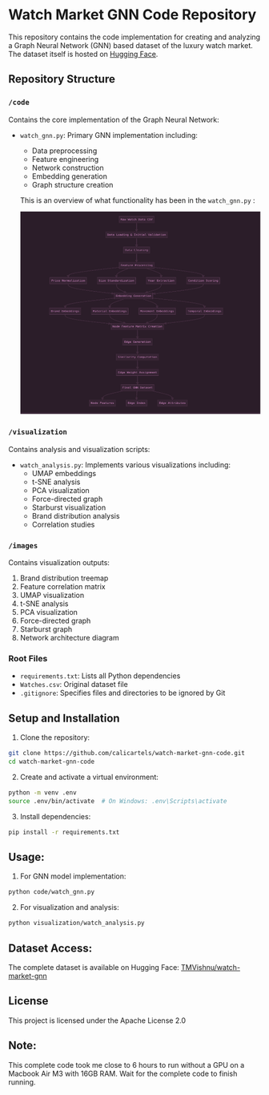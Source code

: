 # Watch Market GNN Code Repository

This repository contains the code implementation for creating and analyzing a Graph Neural Network (GNN) based dataset of the luxury watch market. The dataset itself is hosted on [Hugging Face](https://huggingface.co/datasets/TMVishnu/watch-market-gnn).

## Repository Structure

### `/code`
Contains the core implementation of the Graph Neural Network:
- `watch_gnn.py`: Primary GNN implementation including:
  - Data preprocessing
  - Feature engineering
  - Network construction
  - Embedding generation
  - Graph structure creation
 
  This is an overview of what functionality has been in the `watch_gnn.py` :

  ![High-Level Overview](https://raw.githubusercontent.com/calicartels/watch-market-gnn-code/main/images/1.png)


### `/visualization`
Contains analysis and visualization scripts:
- `watch_analysis.py`: Implements various visualizations including:
  - UMAP embeddings
  - t-SNE analysis
  - PCA visualization
  - Force-directed graph
  - Starburst visualization
  - Brand distribution analysis
  - Correlation studies

### `/images`
Contains visualization outputs:
1. Brand distribution treemap
2. Feature correlation matrix
3. UMAP visualization
4. t-SNE analysis
5. PCA visualization
6. Force-directed graph
7. Starburst graph
8. Network architecture diagram

### Root Files
- `requirements.txt`: Lists all Python dependencies
- `Watches.csv`: Original dataset file
- `.gitignore`: Specifies files and directories to be ignored by Git

## Setup and Installation

1. Clone the repository:
```bash
git clone https://github.com/calicartels/watch-market-gnn-code.git
cd watch-market-gnn-code
```
2. Create and activate a virtual environment:
```bash
python -m venv .env
source .env/bin/activate  # On Windows: .env\Scripts\activate
```
3. Install dependencies:
```bash
pip install -r requirements.txt
```

## Usage:

1. For GNN model implementation:

```bash
python code/watch_gnn.py
```

2. For visualization and analysis:

```bash
python visualization/watch_analysis.py
```

## Dataset Access:
The complete dataset is available on Hugging Face: [TMVishnu/watch-market-gnn](https://huggingface.co/datasets/TMVishnu/watch-market-gnn)

## License
This project is licensed under the Apache License 2.0 

## Note:

This complete code took me close to 6 hours to run without a GPU on a Macbook Air M3 with 16GB RAM. 
Wait for the complete code to finish running.
